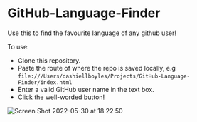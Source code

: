 # GitHub-Language-Finder

Use this to find the favourite language of any github user!

To use:

- Clone this repository.
- Paste the route of where the repo is saved locally, e.g ```file:///Users/dashiellboyles/Projects/GitHub-Language-Finder/index.html```
- Enter a valid GitHub user name in the text box.
- Click the well-worded button!

![Screen Shot 2022-05-30 at 18 22 50](https://user-images.githubusercontent.com/93666673/171038004-22ddb5f8-faac-4780-8956-4979591da279.png)
